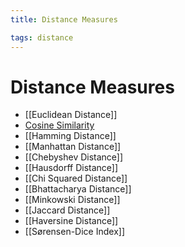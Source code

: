 ```yaml
---
title: Distance Measures

tags: distance 
---
```


# Distance Measures
- [[Euclidean Distance]]
- [Cosine Similarity](Cosine%20Similarity.md)
- [[Hamming Distance]]
- [[Manhattan Distance]]
- [[Chebyshev Distance]]
- [[Hausdorff Distance]]
- [[Chi Squared Distance]]
- [[Bhattacharya Distance]]
- [[Minkowski Distance]]
- [[Jaccard Distance]]
- [[Haversine Distance]]
- [[Sørensen-Dice Index]]
   

















